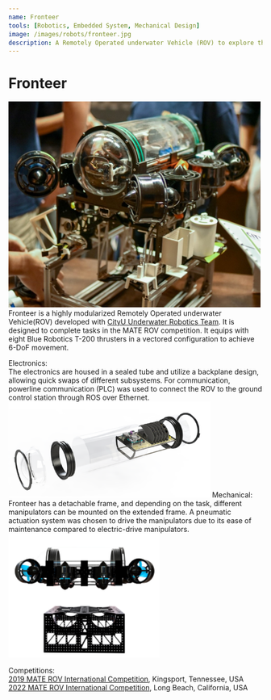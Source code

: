 ```yaml
---
name: Fronteer
tools: [Robotics, Embedded System, Mechanical Design]
image: /images/robots/fronteer.jpg
description: A Remotely Operated underwater Vehicle (ROV) to explore the ocean and complete tasks
---
```


# Fronteer

<img src='/images/robots/fronteer.jpg' width="500">
Fronteer is a highly modularized Remotely Operated underwater Vehicle(ROV) developed with <a href="https://www.ee.cityu.edu.hk/~rovteam/">CityU Underwater Robotics Team</a>. It is designed to complete tasks in the MATE ROV competition. It equips with eight Blue Robotics T-200 thrusters in a vectored configuration to achieve 6-DoF movement. 

Electronics:\
The electronics are housed in a sealed tube and utilize a backplane design, allowing quick swaps of different subsystems. For communication, powerline communication (PLC) was used to connect the ROV to the ground control station through ROS over Ethernet. 
<img src='/images/robots/fronteer_electronics.png' width="400">
Mechanical:\
Fronteer has a detachable frame, and depending on the task, different manipulators can be mounted on the extended frame. A pneumatic actuation system was chosen to drive the manipulators due to its ease of maintenance compared to electric-drive manipulators.
<img src='/images/robots/fronteer_exploded.png' width="300">



Competitions:\
<a href="https://materovcompetition.org/2019-competition-archive">2019 MATE ROV International Competition</a>, Kingsport, Tennessee, USA\
<a href="https://materovcompetition.org/2022-competition-archive">2022 MATE ROV International Competition</a>, Long Beach, California, USA